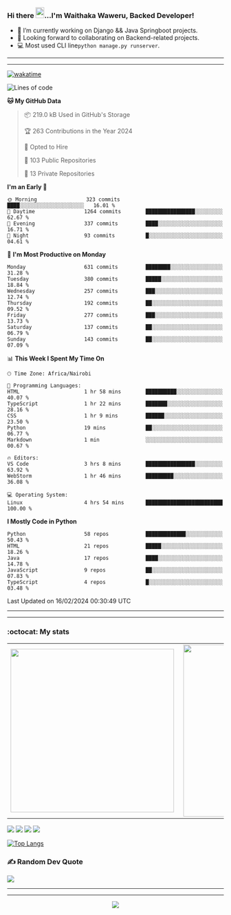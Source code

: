 ### Hi there <img src="https://user-images.githubusercontent.com/61727167/114547962-cecc6b80-9c67-11eb-9697-b1c5a8c8ff46.gif" height="25px" width="20px">...I'm Waithaka Waweru, Backed Developer!

- 🔭 I’m currently working on Django && Java Springboot projects.
- 👯 Looking forward to collaborating on Backend-related projects.
- :computer: Most used CLI line`python manage.py runserver`.
<!-- - ⚡ Fun fact: I play video games and I love watching Football *(Premier League)* && Formula 1 *(Redbull Racing)*.
 -->

<!--
- 🤔 I’m looking for help with Android Dev...
- 🌱 I’m currently learning [ReactJS](https://reactjs.org/).
-->

---
---
[![wakatime](https://wakatime.com/badge/user/bebc43a1-1078-45b8-b266-cd9a9119fb66.svg)](https://wakatime.com/@bebc43a1-1078-45b8-b266-cd9a9119fb66)
<!--START_SECTION:waka-->
![Lines of code](https://img.shields.io/badge/From%20Hello%20World%20I%27ve%20Written-1.8%20million%20lines%20of%20code-blue)

**🐱 My GitHub Data** 

> 📦 219.0 kB Used in GitHub's Storage 
 > 
> 🏆 263 Contributions in the Year 2024
 > 
> 💼 Opted to Hire
 > 
> 📜 103 Public Repositories 
 > 
> 🔑 13 Private Repositories 
 > 
**I'm an Early 🐤** 

```text
🌞 Morning                323 commits         ████░░░░░░░░░░░░░░░░░░░░░   16.01 % 
🌆 Daytime                1264 commits        ████████████████░░░░░░░░░   62.67 % 
🌃 Evening                337 commits         ████░░░░░░░░░░░░░░░░░░░░░   16.71 % 
🌙 Night                  93 commits          █░░░░░░░░░░░░░░░░░░░░░░░░   04.61 % 
```
📅 **I'm Most Productive on Monday** 

```text
Monday                   631 commits         ████████░░░░░░░░░░░░░░░░░   31.28 % 
Tuesday                  380 commits         █████░░░░░░░░░░░░░░░░░░░░   18.84 % 
Wednesday                257 commits         ███░░░░░░░░░░░░░░░░░░░░░░   12.74 % 
Thursday                 192 commits         ██░░░░░░░░░░░░░░░░░░░░░░░   09.52 % 
Friday                   277 commits         ███░░░░░░░░░░░░░░░░░░░░░░   13.73 % 
Saturday                 137 commits         ██░░░░░░░░░░░░░░░░░░░░░░░   06.79 % 
Sunday                   143 commits         ██░░░░░░░░░░░░░░░░░░░░░░░   07.09 % 
```


📊 **This Week I Spent My Time On** 

```text
🕑︎ Time Zone: Africa/Nairobi

💬 Programming Languages: 
HTML                     1 hr 58 mins        ██████████░░░░░░░░░░░░░░░   40.07 % 
TypeScript               1 hr 22 mins        ███████░░░░░░░░░░░░░░░░░░   28.16 % 
CSS                      1 hr 9 mins         ██████░░░░░░░░░░░░░░░░░░░   23.50 % 
Python                   19 mins             ██░░░░░░░░░░░░░░░░░░░░░░░   06.77 % 
Markdown                 1 min               ░░░░░░░░░░░░░░░░░░░░░░░░░   00.67 % 

🔥 Editors: 
VS Code                  3 hrs 8 mins        ████████████████░░░░░░░░░   63.92 % 
WebStorm                 1 hr 46 mins        █████████░░░░░░░░░░░░░░░░   36.08 % 

💻 Operating System: 
Linux                    4 hrs 54 mins       █████████████████████████   100.00 % 
```

**I Mostly Code in Python** 

```text
Python                   58 repos            █████████████░░░░░░░░░░░░   50.43 % 
HTML                     21 repos            █████░░░░░░░░░░░░░░░░░░░░   18.26 % 
Java                     17 repos            ████░░░░░░░░░░░░░░░░░░░░░   14.78 % 
JavaScript               9 repos             ██░░░░░░░░░░░░░░░░░░░░░░░   07.83 % 
TypeScript               4 repos             █░░░░░░░░░░░░░░░░░░░░░░░░   03.48 % 
```




 Last Updated on 16/02/2024 00:30:49 UTC
<!--END_SECTION:waka-->


<!--
### Connect With Me:


<a href="https://twitter.com/itsweshy" target="_blank">
<img src=https://img.shields.io/badge/twitter-%2300acee.svg?&style=for-the-badge&logo=twitter&logoColor=white alt=twitter style="margin-bottom: 5px;" />
</a>
<a href="https://dev.to/itsweshy" target="_blank">
<img src=https://img.shields.io/badge/dev.to-%2308090A.svg?&style=for-the-badge&logo=dev.to&logoColor=white alt=devto style="margin-bottom: 5px;" />
</a>
<a href="https://linkedin.com/in/waithaka-waweru" target="_blank">
<img src=https://img.shields.io/badge/linkedin-%231E77B5.svg?&style=for-the-badge&logo=linkedin&logoColor=white alt=linkedin style="margin-bottom: 5px;" />
</a> 
-->

---
---

<!-- ## My Github Stats -->
<!-- <img src="https://github-readme-stats.vercel.app/api?username=weshy007&&show_icons=true&count_private=true&theme=radical"/><img src="https://github-readme-streak-stats.herokuapp.com/?user=weshy007&theme=radical"/>

<div align="center">
<img src="https://komarev.com/ghpvc/?username=weshy007&&style=flat-square" align="center" />
</div>  -->

### :octocat: My stats
  <table>
  <tr>
      <td><img width="380px" align="left" src="https://github-readme-stats.vercel.app/api?username=weshy007&show_icons=true&count_private=true&include_all_commits=true&theme=tokyonight"/></td>
    <td><img width="400px" align="right" src="https://github-readme-streak-stats.herokuapp.com/?user=weshy007&show_icons=true&locale=en&layout=compact&theme=tokyonight"/></td>
  
  </tr>   
</table>

![](https://raw.githubusercontent.com/weshy007/github-stats/master/generated/overview.svg#gh-dark-mode-only)
![](https://raw.githubusercontent.com/weshy007/github-stats/master/generated/overview.svg#gh-light-mode-only)
![](https://raw.githubusercontent.com/weshy007/github-stats/master/generated/languages.svg#gh-dark-mode-only)
![](https://raw.githubusercontent.com/weshy007/github-stats/master/generated/languages.svg#gh-light-mode-only)

  
[![Top Langs](https://github-readme-stats.vercel.app/api/top-langs/?username=weshy007&layout=compact&theme=tokyonight&langs_count=10)](https://github.com/weshy007/github-readme-stats)


### ✍️ Random Dev Quote
![](https://quotes-github-readme.vercel.app/api?type=horizontal&theme=tokyonight&layout=compact)

---
---

<!-- <a href="https://github.com/weshy007/github-readme-activity-graph"><img alt="Activity graph" width = "900" height = "300" src="https://activity-graph.herokuapp.com/graph?username=weshy007&bg_color=1F222E&theme=material-palenight&line=D9E650&point=FFFFFF&hide_border=true" align = "left" />
</a> -->

<div align="center">
<img src="https://komarev.com/ghpvc/?username=weshy007&&style=flat-square" align="center" />
</div> 
